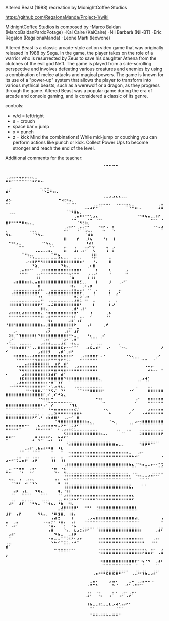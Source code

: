 Altered Beast (1988) recreation by MidnightCoffee Studios

https://github.com/RegalonaManda/Project-1/wiki

MidnightCoffee Studios is composed by
-Marco Baldan (MarcoBaldanPardoPotage)
-Kai Caire (KaiCaire)
-Nil Barbarà (Nil-BT)
-Eric Regalon (RegalonaManda)
-Leone Martí (leowone)

Altered Beast is a classic arcade-style action video game that was originally released in 1988 by Sega. In the game, the player takes on the role of a warrior who is resurrected by Zeus to save his daughter Athena from the clutches of the evil god Neff. The game is played from a side-scrolling perspective and involves defeating various creatures and enemies by using a combination of melee attacks and magical powers. The game is known for its use of a "power-up" system that allows the player to transform into various mythical beasts, such as a werewolf or a dragon, as they progress through the game. Altered Beast was a popular game during the era of arcade and console gaming, and is considered a classic of its genre.


controls:
- w/d = left/right
- s = crouch
- space bar = jump
- x = punch
- z = kick
Mind the combinations! While mid-jump or couching you can perform actions like punch or kick.
Collect Power Ups to become stronger and reach the end of the level.

Additional comments for the teacher:
	⠀⠀⠀⠀⠀⠀⠀⠀⠀⠀⠀⠀⠀⠀⠀⠀⠀⠀⠀⠀⠀⠀⠀ ⠀⠀⠀⠀⠀⠀⠀⠀⠀⠀⠀⠀⠀⠀⠀⠀⠀⠀⠀⠀⠀⠀⠀⠀⠀⠀⠀⠀⠀⠀⢀⣀⣀⣀⣀⠀⠀⠀⠀⠀⠀⠀⠀⠀⠀⠀⠀⠀⠀⠀⠀⠀⠀
	⠀⠀⠀⠀⠀⠀⠀⠀⠀⠀⠀⠀⠀⠀⠀⠀⠀⠀⠀⠀⠀⠀ ⠀⠀⠀⠀⠀⠀⠀⠀⠀⠀⠀⠀⠀⠀⠀⠀⠀⠀⠀⠀⠀⠀⠀⠀⠀⠀⠀⠀ ⣴⣾⠿⠭⠽⠯⠯⠿⣷⡶⣤⣀⠀⠀⠀⠀⠀⠀⠀⠀⠀⠀⠀⠀
	⠀⠀⠀⠀⠀⠀⠀⠀⠀⠀⠀⠀⠀⠀⠀⠀⠀⠀⠀⠀⠀⠀⠀⠀⠀⠀⠀⠀⠀⠀⠀⠀⠀⠀⠀⠀⠀⠀⠀⠀⠀⠀⠀⠀⠀⠀⠀⠀⠀  ⣴⠎ ⠀⠀⠀⠀⠀⠀⠀⠀ ⠑⠫⣛⠶⣤⡀⠀⠀⠀⠀⠀⠀⠀⠀
	⠀⠀⠀⠀⠀⠀⠀⠀⠀⠀⠀⠀⠀⠀⠀⠀⠀⠀⠀⠀⠀⠀⠀⠀⠀⠀⠀⠀⠀⠀⢀⣀⣠⣠⣄⣄⣀⡀⠀⠀⠀⠀⠀⠀⠀⠀⠀⠀ ⣾⡕ ⠀⠀⠀⠀⠀⠀⠀⠀⠀⠀⠀⠀⠀⠀⠉⠺⢝⡶⣄⡀⠀⠀⠀⠀⠀
	⠀⠀⠀⠀⠀⠀⠀⠀⠀⠀⠀⠀⠀⠀⠀⠀⠀⠀⠀⠀⠀⠀⠀⠀⢀⣀⣠⡴⠶⠛⠉⠉⠁⠀⠈⠉⠉⠛⠳⠶⣤⢀⠀⠀⠀⠀⠀⣰⣿ ⠀⢀⣀⠀⠀⠀⠀⠀⠀⠀⠀⠀⠀⠀⠀⠀⠀⠀⠀⠉⠻⣿⣦⡀⠀⠀⠀
	⠀⠀⠀⠀⠀⠀⠀⠀⠀⠀⠀⠀⠀⠀⠀⠀⠀⠀⠀⠀⢀⣠⠶⠛⠋⢉⣡⠴⢦⣀⠀⠀⠀⠀⠀⠀⠀⠀⠀⠀⠀⠉⠛⠳⠶⣤⣼⠏⢀⣿⠟⠛⠛⠛⠿⢶⣤⣀⠀⠀⠀⠀⠀⠀⠀⠀⠀⠀⠀⠀⠀⠈⠻⣻⣆⠀⠀
	⠀⠀⠀⠀⠀⠀⠀⠀⠀⠀⠀⠀⠀⠀⠀⠀⠀⠀⣠⡾⠋⠁⢠⠖⠮⡉⠀⠀⠀⠙⣏⠐⠀⢇⠀⠀⠀⠀⠀⠀⠀⠀⠀⠀⠀⠀⠉⠒⠾⢷⣄⠀⠀⠀⠀⠀⠈⠙⠳⢦⣀⠀⠀⠀⠀⠀⠀⠀⠀⠀⠀⠀⠀ ⠙⣽⣧⠀
	⠀⠀⠀⠀⠀⠀⠀⠀⠀⠀⠀⠀⠀⠀⠀⠀⠀⠀⣿⠀⠀⠀⡞⠀⠀⡸⢦⠀⠀⠀⠘⡆⠀⢸⠀⠀⠀⠀⠀⠀⠀⠀⠀⠀⠀⠀⠀⠀⠀⠀⠉⠛⠴⣤⣀⠀⠀⠀⠀ ⠀⠉⠳⢦⢄⠀⠀⠀⠀⠀⠀⠀⠀⠀  ⠘⣾⣇
	⠀⠀⠀⠀⠀⠀⠀⠀⠀⢀⣀⣀⣀⣤⡀⠀⠀⠀⣯⠀⠀⣸⡄⢀⡼⠋⠀⢇⠀⠀⠀⢹⠀⡎⠀⠀⠀⠀⠀⠀⠀⠀⠀⠀⠀⠀⠀⠀⠀⠀⠀⠀⠀⠀⠉⠛⢦⢄⠀⠀⠀⠀⠀⠉⠛⢦⡀⠀⠀⠀⠀⠀⠀ ⠀⠀⢸⣿
	⠀⠀⠀⠀⠀⠀⢀⢤⣾⡿⠿⢿⣿⣷⣿⣿⣿⣿⣿⣷⣶⣿⣾⣥⠆⠀⠀⠸⡀⠀⠀⠀⣿⠀⠀⠀⠀⠀⠀⠀⠀⠀⠀⠀⠀⠀⠀⠀⠀⠀⠀⠀⠀⠀⠀⠀⠀⠙⣵⡀⠀⠀⠀⠀⠀⠀⠙⢷⣄⠀⠀⠀⠀⠀⢀⠆⣿
	⠀⠀⠀⠀⢠⣶⣿⠋⠁⠀⠀⣼⣿⣿⣿⣿⣿⣿⣿⣿⣿⣿⣿⠃⠀⠀⠀⠀⡇⠀⠀⠀⢣⠀⠀⠀⠀⣴⠀⠀⠀⠀⠀⠀⠀⠀⠀⠀⠀⠀⠀⠀⠀⠀⠀⠀⠀⠀ ⢸⡇⠀⠀⠀⠀⠀⠀⠀⠀⠙⣦⠀⠀⠀⠀⡎⢸⡏
	⠀⠀⢠⣶⣿⣿⣶⣾⣄⣤⣶⣿⣿⣿⣿⣿⣿⣿⣿⣿⣿⣿⣿⣋⣀⠀⠀⠀⡇⠀⠀⠀⡸⠀⠀⢀⠜⠁⠀⠀⠀⠀⠀⠀⠀⠀⠀⠀⠀⠀⠀⠀⠀⠀⠀⠀⠀⠀⠀⢿⡀⠀⠀⠀⠀⠀⠀⠀⠀⢻⣆⠀⠀⡜⢰⡟⠀
	⠀⠀⣼⣿⣿⣿⣿⣿⣿⣿⠏⠉⠠⣴⣿⣿⣿⣿⣿⣿⣿⣿⣿⡟⡁⠀⠀⢰⠁⠀⠀⠀⡇⠀⣠⠋⠀⠀⠀⠀⠀⠀⠀⠀⠀⠀⠀⠀⠀⠀⠀⠀⠀⠀⠀⠀⠀⠀⠀⠘⣧⠀⠀⠀⠀⠀⠀⠀⠀⠀⢻⣦⠞⢰⡟⠀⠀
	⠀⢸⣿⣿⣿⢻⣿⣿⣿⣿⡿⠖⠀⣈⣙⣿⣿⣿⣿⣿⣿⣿⣿⠏⠀⠀⠀⡏⠀⠀⠀⠀⡇⡰⠁⠀⠀⠀⠀⠀⠀⠀⠀⠀⠀⠀⠀⠀⠀⠀⠀⠀⠀⠀⠀⠀⠀⠀⠀⠀⡿⣧⡀⠀⠀⠀⠀⠀⠀⢀⣾⠃⢠⡟⠀⠀⠀
	⠀⣾⣿⣿⣧⣾⣿⣿⣿⣿⣿⣦⠈⣻⣿⣿⣿⣿⣿⣿⣿⡿⠁⠀⠀⠀⡸⠀⠀⠀⠀⢠⡗⠀⠀⠀⠀⠀⠀⠀⠀⠀⠀⠀⠀⠀⠀⠀⠀⠀⠀⠀⠀⠀⠀⠀⠀⠀⠀⠀⠉⠈⢿⡄⠀⠀⠀⠀⢀⣾⠃⢠⡟⠁⠀⠀⠀
	⠘⣿⡟⣿⣿⣿⣿⣿⣿⣿⣿⣦⣄⣿⣿⣿⣿⣿⣿⣿⣿⠗⠀⠀⠀⢠⠇⠀⠀⠀⢀⠞⠀⠀⠀⠀⠀⠀⠀⠀⠀⠀⠀⠀⠀⠀⠀⠀⠀⠀⠀⢀⠄⠀⠀⠀⠀⠀⠀⠀⠀⢠⡻⠀⠀⠀⠀⢀⡾⠁⣰⡟⠀⠀⠀⠀⠀
	⠀⢽⣇⠉⢹⣿⣿⣿⠿⡇⠙⣿⣿⣿⣿⣿⣿⣿⣿⣟⡓⣤⣀⠀⠀⠘⢆⣀⡀⢀⠎⠀⠀⠀⠀⠀⠀⠀⠀⠀⠀⠀⠀⠀⠀⠀⠀⠀⠀⢀⠴⠁⠀⠀⠀⠀⠀⠀⠀⠀⢀⣾⣣⠀⠀⠀⢠⡾⠁⣰⡛⠀⠀⠀⠀⠀⠀
	⠀⠸⣿⣦⣼⣿⡟⠟⢀⡀⣶⣿⣿⣿⣿⣿⣿⣟⡭⠤⠜⠛⠋⠀⠀⣠⣞⣀⣼⠏⠀⢀⠄⠀⠀⠑⠤⡀⠀⠀⠀⠀⠀⠀⠀⠀⠀⠀⡰⠊⠀⠀⠀⠀⠀⠀⠀⠀⠀⣠⣾⣿⡻⠀⠀⢠⡾⠁⣰⠟⠀⠀⠀⠀⠀⠀⠀
	⠀⠀⠘⢿⣿⣿⣷⣶⣾⣿⣿⣿⣿⣿⣿⣿⣿⣷⣿⠿⠋⠀⠀⣠⣾⣿⣿⣿⡏⠐⠈⠀⠀⠀⠀⠀⠀⠈⠑⠢⠤⠄⣀⣀⠀⠀⡠⠊⠀⠀⠀⠀⠀⠀⠀⣀⣤⣴⣾⣿⣿⣿⡇⠀⢠⡾⠁⣴⠏⠀⠀⠀⠀⠀⠀⠀⠀
	⠀⠀⠀⠈⢿⣿⣿⣿⣿⣿⣿⣿⣿⣿⣿⣿⣿⣿⣿⣦⣤⣴⣾⣿⣿⣿⣿⣿⡇⠀⠀⠀⠀⠀⠀⠀⠀⠀⠀⠀⠀⠀⠀⠈⣩⣏⣀⠀⠤⠄⠀⠀⠀⠀⣨⣾⣿⣿⣿⣿⣿⣿⣳⣴⡟⠀⣼⠋⠀⠀⠀⠀⠀⠀⠀⠀⠀
	⠀⠀⠀⠀⢸⡯⢿⣿⣿⣿⣿⡿⠟⠿⣿⣿⣿⣿⠙⢿⠿⣿⣿⣿⣿⣿⣿⣿⣿⣄⠀⠀⠀⠀⠀⠀⠀⠀⠀⠀⠀⣀⠴⢺⡁⠀⠀⠀⠀⠀⢀⣠⣴⣾⣿⣿⣿⣿⣿⣿⣿⡿⢈⠟⢀⣼⡇⠀⠀⠀⠀⠀⠀⠀⠀⠀⠀
	⠀⠀⠀⠀⠀⠀⠸⠯⢿⣿⣿⡑⠒⠲⢞⡙⠈⠻⠇⠀⠀⠈⠙⠛⠿⠿⣿⣿⣿⣿⠆⠀⠀⠀⠀⠀⠀⠀⠠⠔⠈⠀⠀⠀⣿⣷⣶⣶⣶⣿⣿⣿⣿⣿⣿⣿⣿⣿⣿⣿⣿⢁⠎⢀⠎⠚⢵⣄⠀⠀⠀⠀⠀⠀⠀
	⠀⠀⠀⠀⠀⠀⠀⠀⠀⠀⠈⠙⠿⣇⣉⣀⣀⣀⣀⣀⡀⠀⠀⠀⠀⠀⠀⠀⠉⠻⣀⠀⠀⠀⠀⠀⠀⠀⠀⠀⡰⠁⠀⠀⣿⣿⣿⣿⣿⣿⣿⣿⣿⣿⣿⣿⣿⣿⣿⣿⢃⠎⢀⠎⠀⠀⠀ ⠀⠈⠹⣧⡀⠀⠀⠀⠀⠀
	⠀⠀⠀⠀⠀⠀⠀⠀⠀⠀⠀⠀⠀⠈⠉⢿⣿⣿⣿⣿⣿⣷⣦⣄⠀⠀⠀⠀⠀⠀⠈⠑⣄⠀⠀⠀⠀⠀⡠⠊⠀⠀⢀⣠⣾⣿⣿⣿⣿⣿⣿⣿⣿⣿⣿⣿⣿⡿⠟⢁⠎⢠⣯⣽⣿⠆⠀⢀⡠⠜⠉⣿⠀⠀⠀⠀⠀
	⠀⠀⠀⠀⠀⠀⠀⠀⠀⠀⠀⠀⠀⠀⠀⠈⠻⣿⣿⣿⣿⣿⣿⣿⣿⣶⣄⡀⠀⠀⠀⠀⠈⠢⡀⠀⠀⠀⢀⡀⠴⢒⣿⣿⣿⣿⣿⣿⣿⣿⣿⣿⣿⠿⠛⠉⠁⠀⢠⣷⣺⣿⣿⠟⠙⡖⠊⢉⣠⡶⠞⠁⠀⠀⠀⠀⠀
	⠀⠀⠀⠀⠀⠀⠀⠀⠀⠀⠀⠀⠀⠀⠀⠀⠀⠈⢟⣿⣿⣿⣿⣿⣿⣿⣿⣿⣷⣦⣀⡀⠀⠀⠈⠁⠒⠈⠉⠀⠀⢘⣿⣿⣿⣿⣿⣿⡿⠿⠛⠉⠀⠀⠀⠀⠀⣠⠛⢼⠿⠛⣋⡆⠀⢳⡞⠋⠁⠀⠀⠀⠀⠀⠀⠀⠀
	⠀⠀⠀⠀⠀⠀⠀⠀⠀⠀⠀⠀⠀⠀⠀⠀⠀⠀⠀⢫⣿⣿⣿⣿⣿⣿⣿⣿⣿⣿⣿⣿⣷⣶⣤⣀⡀⠀⠀⠀⠀⠘⣿⡿⠿⠛⠋⠁⠀⠀⠀⠀⠀⢀⣀⠤⡾⢁⣠⣷⠶⠟⠛⣿⠀⠘⣧⠀⠀⠀⠀⠀⠀⠀⠀⠀⠀
	⠀⠀⠀⠀⠀⠀⠀⠀⠀⠀⠀⠀⠀⠀⠀⠀⠀⠀⠀⢈⣿⣿⣿⣿⡿⣿⣿⣿⣿⣿⣿⣿⣿⣿⣿⣿⣿⣿⣶⣄⣠⠞⠁⠀⠀⠀⠀⠀⢀⣠⠤⠖⢚⣉⣤⡾⠁⣨⡿⠁⠀⠀⠀⢹⡇⠀⢹⡆⠀⠀⠀⠀⠀⠀⠀⠀⠀
	⠀⠀⠀⠀⠀⠀⠀⠀⠀⠀⠀⠀⠀⠀⠀⠀⠀⠀⢠⣿⣿⣿⣿⣿⣿⣿⣿⣿⣿⣿⣿⣿⣿⣿⣿⣿⣿⢿⠷⣦⡈⠙⠶⣤⠤⠖⠒⣉⣩⣤⣒⠈⠉⠻⡟⠀⢰⡻⠁⠀⠀⠀⠀⠈⢿⡀⠈⣷⠀⠀⠀⠀⠀⠀⠀⠀⠀
	⠀⠀⠀⠀⠀⠀⠀⠀⠀⠀⠀⠀⠀⠀⠀⠀⠀⠀⠸⣿⣿⣿⣿⣿⣿⣿⣿⣿⣿⣿⣿⣿⣿⣿⣿⣿⣿⣿⣆⠈⠙⢶⣤⢤⡴⠾⠛⠋⠉⠀⠙⠷⣤⡜⠀⣰⠻⢷⢄⠀⠀⠀⠀⠀⠘⣧⠀⢹⡇⠀⠀⠀⠀⠀⠀⠀⠀
	⠀⠀⠀⠀⠀⠀⠀⠀⠀⠀⠀⠀⠀⠀⠀⠀⠀⠀⢸⣿⣿⣿⣿⣿⣿⣿⣿⣿⣿⣿⣿⣿⣿⣿⣿⣿⣿⣿⣯⡄⠀⠀⠁⠁⠀⠀⠀⠀⠀⠀⠀⣰⠟⠀⣰⣧⣀⠀⠙⠻⣦⣀⠀⠀⠀⢻⡄⠈⣿⡀⠀⠀⠀⠀⠀⠀⠀
	⠀⠀⠀⠀⠀⠀⠀⠀⠀⠀⠀⠀⠀⠀⠀⠀⠀⠀⣾⡿⣿⣟⡿⠿⣿⣿⣿⣿⢿⣿⣿⣿⣿⣿⣿⣿⣿⣿⣿⡷⠀⠀⠀⠀⠀⠀⠀⠀⠀⠀⣰⠏⠀⣰⡟⠁⠙⠷⢦⣀⠈⠛⢵⣄⡀⠸⣧⠀⠸⣇⠀⠀⠀⠀⠀⠀⠀
	⠀⠀⠀⠀⠀⠀⠀⠀⠀⠀⠀⠀⠀⠀⠀⠀⣀⣼⡿⠿⣿⡿⠃⠀⠘⠛⠃⠀⢘⣿⣿⣿⣿⣿⣿⣿⣿⣿⣿⣿⣇⠀⠀⠀⠀⠀⠀⠀⠀⣸⡟⠀⢠⡟⠀⠀⠀⠀⠀⠻⢧⣄⠀⠘⠿⣻⣿⡀⠀⣿⡄⠀⠀⠀⠀⠀⠀
	⠀⠀⠀⠀⠀⠀⠀⠀⠀⠀⠀⠀⠀⠀⣰⡾⢭⣀⠀⠀⠸⡀⠀⠀⢀⣠⣔⣲⣿⣿⣿⣿⣿⣿⣿⣿⣿⣿⣿⣿⣾⡄⠀⠀⠀⠀⠀⠀⣰⠟⠀⣰⠟⠀⠀⠀⠀⠀⠀⠀⠀⠉⠻⣦⡀⠈⠛⠇⠀⠸⣇⠀⠀⠀⠀⠀⠀
	⠀⠀⠀⠀⠀⠀⠀⠀⠀⠀⠀⠀⠀⢠⣿⠀⠀⠀⠑⣄⠀⣇⣠⣒⣽⠟⠉⠁⠈⣿⣿⣿⣿⣿⣿⣿⣿⣿⣿⣿⣿⣷⠀⠀⠀⠀⢀⣼⠏⠀⣴⠏⠀⠀⠀⠀⠀⠀⠀⠀⠀⠀⠀⠀⠙⠷⣤⣀⣠⣼⠟⠀⠀⠀⠀⠀⠀
	⠀⠀⠀⠀⠀⠀⠀⠀⠀⠀⠀⠀⠀⠈⢟⣖⡲⠤⠤⠞⢊⣡⠾⠋⠀⠀⠀⠀⠀⣿⣿⣿⣿⣿⣿⣿⣿⣿⣿⣿⣿⣿⣧⠀⠀⢠⣾⠃⠀⣼⠋⠀⠀⠀⠀⠀⠀⠀⠀⠀⠀⠀⠀⠀⠀⠀⠀⠉⠉⠀⠀⠀⠀⠀⠀⠀⠀
	⠀⠀⠀⠀⠀⠀⠀⠀⠀⠀⠀⠀⠀⠀⠀⠉⠙⠛⠛⠛⠉⠁⠀⠀⠀⠀⠀⠀⠀⢽⣿⣿⣿⣿⣿⣿⣿⣿⣿⣿⣿⣿⡿⣷⣤⡿⠁⢀⣾⠋⠀⠀⠀⠀⠀⠀⠀⠀⠀⠀⠀⠀⠀⠀⠀⠀⠀⠀⠀⠀⠀⠀⠀⠀⠀⠀⠀
	⠀⠀⠀⠀⠀⠀⠀⠀⠀⠀⠀⠀⠀⠀⠀⠀⠀⠀⠀⠀⠀⠀⠀⠀⠀⠀⠀⠀⠀⠘⣿⣿⣿⣿⣿⣿⣿⣿⣿⠿⢏⠁⢳⠈⠙⠀⢠⡾⠃⠀⠀⠀⠀⠀⠀⠀⠀⠀⠀⠀⠀⠀⠀⠀⠀⠀⠀⠀⠀⠀⠀⠀⠀⠀⠀⠀⠀
	⠀⠀⠀⠀⠀⠀⠀⠀⠀⠀⠀⠀⠀⠀⠀⠀⠀⠀⠀⠀⠀⠀⠀⠀⠀⠀⠀⢀⣤⠾⠿⣟⣿⣟⣿⠿⠛⠉⠀⢀⣈⠷⢺⣧⣀⣠⡟⠁⠀⠀⠀⠀⠀⠀⠀⠀⠀⠀⠀⠀⠀⠀⠀⠀⠀⠀⠀⠀⠀⠀⠀⠀⠀⠀⠀⠀⠀
	⠀⠀⠀⠀⠀⠀⠀⠀⠀⠀⠀⠀⠀⠀⠀⠀⠀⠀⠀⠀⠀⠀⠀⠀⠀⢀⣶⠿⣅⠀⠀⠀⠚⣟⠡⠀⠀⣠⠖⢉⣤⡶⠟⠉⠉⠈⠀⠀⠀⠀⠀⠀⠀⠀⠀⠀⠀⠀⠀⠀⠀⠀⠀⠀⠀⠀⠀⠀⠀⠀⠀⠀⠀⠀⠀⠀⠀
	⠀⠀⠀⠀⠀⠀⠀⠀⠀⠀⠀⠀⠀⠀⠀⠀⠀⠀⠀⠀⠀⠀⠀⠀⠀⣸⠇⠀⠈⢧⠀⠀⢠⠃⠁⢠⠞⢁⡴⠋⠁⠀⠀⠀⠀⠀⠀⠀⠀⠀⠀⠀⠀⠀⠀⠀⠀⠀⠀⠀⠀⠀⠀⠀⠀⠀⠀⠀⠀⠀⠀⠀⠀⠀⠀⠀⠀
	⠀⠀⠀⠀⠀⠀⠀⠀⠀⠀⠀⠀⠀⠀⠀⠀⠀⠀⠀⠀⠀⠀⠀⠀⠀⠸⣷⡤⠤⠯⠤⠤⠧⠔⢺⣡⡶⠋⠁⠀⠀⠀⠀⠀⠀⠀⠀⠀⠀⠀⠀⠀⠀⠀⠀⠀⠀⠀⠀⠀⠀⠀⠀⠀⠀⠀⠀⠀⠀⠀⠀⠀⠀⠀⠀⠀
	⠀⠀⠀⠀⠀⠀⠀⠀⠀⠀⠀⠀⠀⠀⠀⠀⠀⠀⠀⠀⠀⠀⠀⠀⠀⠀⠉⠛⠛⠚⠛⠓⠒⠛⠛⠉⠀⠀⠀⠀⠀⠀⠀⠀⠀⠀⠀⠀⠀⠀⠀⠀⠀⠀⠀⠀⠀⠀⠀⠀⠀⠀⠀⠀⠀⠀⠀⠀⠀⠀⠀⠀⠀⠀⠀⠀⠀
